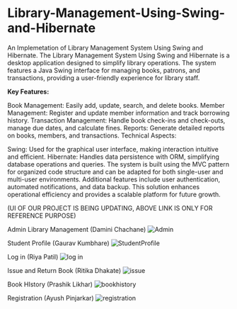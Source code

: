 # Library-Management-Using-Swing-and-Hibernate
An Implemetation of Library Management System Using Swing and Hibernate.
The Library Management System Using Swing and Hibernate is a desktop application designed to simplify library operations. The system features a Java Swing interface for managing books, patrons, and transactions, providing a user-friendly experience for library staff.

**Key Features:**

Book Management: Easily add, update, search, and delete books.
Member Management: Register and update member information and track borrowing history.
Transaction Management: Handle book check-ins and check-outs, manage due dates, and calculate fines.
Reports: Generate detailed reports on books, members, and transactions.
Technical Aspects:

Swing: Used for the graphical user interface, making interaction intuitive and efficient.
Hibernate: Handles data persistence with ORM, simplifying database operations and queries.
The system is built using the MVC pattern for organized code structure and can be adapted for both single-user and multi-user environments. Additional features include user authentication, automated notifications, and data backup. This solution enhances operational efficiency and provides a scalable platform for future growth.

(UI OF OUR PROJECT IS BEING UPDATING, ABOVE LINK IS ONLY FOR REFERENCE PURPOSE)

Admin Library Management (Damini Chachane)
![Admin](https://github.com/user-attachments/assets/1554ee62-aadc-4dcc-9d2a-2c2e8b9acf85)

Student Profile (Gaurav Kumbhare)
![StudentProfile](https://github.com/user-attachments/assets/34d5dbf8-8880-4344-910b-c984882b9682)

Log in (Riya Patil)
![log in](https://github.com/user-attachments/assets/4c9b74da-2b17-48e7-a8d8-4c526d061a94)

Issue and Return Book (Ritika Dhakate)
![issue](https://github.com/user-attachments/assets/11ea692d-208a-4dab-b337-d28fd1895afa)

Book HIstory (Prashik Likhar)
![bookhistory](https://github.com/user-attachments/assets/b97f2432-65b2-4131-a285-748fb2a3cacf)

Registration (Ayush Pinjarkar)
![registration](https://github.com/user-attachments/assets/ad0adc0c-518b-4810-85ee-fb2998cca00c)


